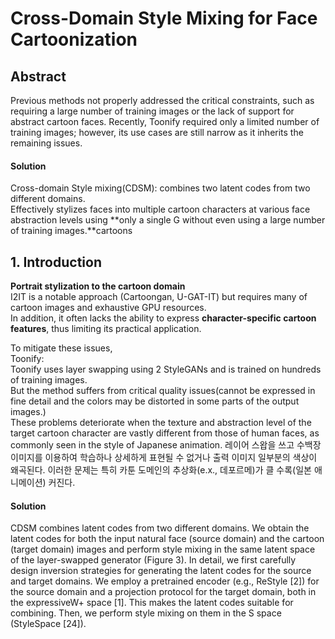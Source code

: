 # Cross-Domain Style Mixing for Face Cartoonization

## Abstract

Previous methods not properly addressed the critical constraints, such as requiring a large number of training images or the lack of support for abstract cartoon faces. 
Recently, Toonify required only a limited number of training images; however, its use cases are still narrow as it inherits the remaining issues.  

#### Solution
Cross-domain Style mixing(CDSM): combines two latent codes from two different domains.  
Effectively stylizes faces into multiple cartoon characters at various face abstraction levels using **only a single G without even using a large number of training images.**cartoons  

## 1. Introduction
**Portrait stylization to the cartoon domain**  
I2IT is a notable approach (Cartoongan, U-GAT-IT) but requires many of cartoon images and exhaustive GPU resources.  
In addition, it often lacks the ability to express **character-specific cartoon features**, thus limiting its practical application.  

To mitigate these issues,  
Toonify:  
Toonify uses layer swapping using 2 StyleGANs and is trained on hundreds of training images.  
But the method suffers from critical quality issues(cannot be expressed in fine detail and the colors may be distorted in some parts of the output images.)  
These problems deteriorate when the texture and abstraction level of the target cartoon character are vastly different from those of human faces, as commonly seen in the style of Japanese animation.
레이어 스왑을 쓰고 수백장 이미지를 이용하여 학습하나 상세하게 표현될 수 없거나 출력 이미지 일부분의 색상이 왜곡된다. 이러한 문제는 특히 카툰 도메인의 추상화(e.x., 데포르메)가 클 수록(일본 애니메이션) 커진다.

#### Solution
CDSM combines latent codes from two different domains. 
We obtain the latent codes for both the input natural face (source domain) and the cartoon (target domain) images and perform style mixing in the same latent space of the layer-swapped generator (Figure 3). 
In detail, we first carefully design inversion strategies for generating the latent codes for the source and target domains. 
We employ a pretrained encoder (e.g., ReStyle [2]) for the source domain and a projection protocol for the target domain, both in the expressiveW+ space [1]. 
This makes the latent codes suitable for combining. Then, we perform style mixing on them in the S space (StyleSpace [24]).
